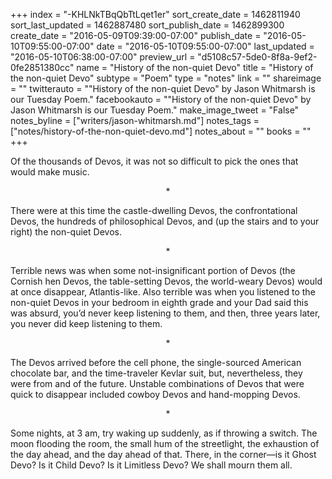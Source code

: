 +++
index = "-KHLNkTBqQbTtLqet1er"
sort_create_date = 1462811940
sort_last_updated = 1462887480
sort_publish_date = 1462899300
create_date = "2016-05-09T09:39:00-07:00"
publish_date = "2016-05-10T09:55:00-07:00"
date = "2016-05-10T09:55:00-07:00"
last_updated = "2016-05-10T06:38:00-07:00"
preview_url = "d5108c57-5de0-8f8a-9ef2-0fe2851380cc"
name = "History of the non-quiet Devo"
title = "History of the non-quiet Devo"
subtype = "Poem"
type = "notes"
link = ""
shareimage = ""
twitterauto = "\"History of the non-quiet Devo\" by Jason Whitmarsh is our Tuesday Poem."
facebookauto = "\"History of the non-quiet Devo\" by Jason Whitmarsh is our Tuesday Poem."
make_image_tweet = "False"
notes_byline = ["writers/jason-whitmarsh.md"]
notes_tags = ["notes/history-of-the-non-quiet-devo.md"]
notes_about = ""
books = ""
+++
<p class="prose-poem">Of the thousands of Devos, it was not so difficult to pick the ones that would make music.</p>

<div style="text-align:center;">&ast;</div>

<p class="prose-poem">There were at this time the castle-dwelling Devos, the confrontational Devos, the hundreds of philosophical Devos, and (up the stairs and to your right) the non-quiet Devos.</p>

<div style="text-align:center;">&ast;</div>

<p class="prose-poem">Terrible news was when some not-insignificant portion of Devos (the Cornish hen Devos, the table-setting Devos, the world-weary Devos) would at once disappear, Atlantis-like. Also terrible was when you listened to the non-quiet Devos in your bedroom in eighth grade and your Dad said this was absurd, you’d never keep listening to them, and then, three years later, you never did keep listening to them.</p>

<div style="text-align:center;">&ast;</div>

<p class="prose-poem">The Devos arrived before the cell phone, the single-sourced American chocolate bar, and the time-traveler Kevlar suit, but, nevertheless, they were from and of the future. Unstable combinations of Devos that were quick to disappear included cowboy Devos and hand-mopping Devos.</p>

<div style="text-align:center;">&ast;</div>

<p class="prose-poem">Some nights, at 3 am, try waking up suddenly, as if throwing a switch. The moon flooding the room, the small hum of the streetlight, the exhaustion of the day ahead, and the day ahead of that. There, in the corner—is it Ghost Devo? Is it Child Devo? Is it Limitless Devo? We shall mourn them all.</p>